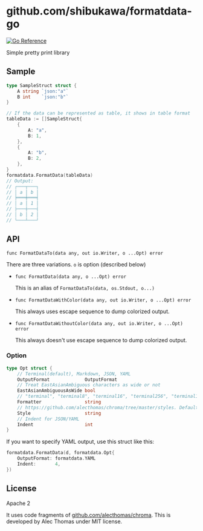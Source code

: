 # github.com/shibukawa/formatdata-go

[![Go Reference](https://pkg.go.dev/badge/github.com/shibukawa/formatdata-go.svg)](https://pkg.go.dev/github.com/shibukawa/formatdata-go)

Simple pretty print library

## Sample

```go
type SampleStruct struct {
	A string `json:"a"`
	B int    `json:"b"`
}

// If the data can be represented as table, it shows in table format
tableData := []SampleStruct{
    {
        A: "a",
        B: 1,
    },
    {
        A: "b",
        B: 2,
    },
}
formatdata.FormatData(tableData)
// Output:
// ┌───┬───┐
// │ a │ b │
// ╞═══╪═══╡
// │ a │ 1 │
// ├───┼───┤
// │ b │ 2 │
// └───┴───┘
```

## API

`func FormatDataTo(data any, out io.Writer, o ...Opt) error`

There are three variations. ``o`` is option (described below)

* `func FormatData(data any, o ...Opt) error`

   This is an alias of `FormatDataTo(data, os.Stdout, o...)`

* `func FormatDataWithColor(data any, out io.Writer, o ...Opt) error`

   This always uses escape sequence to dump colorized output.

* `func FormatDataWithoutColor(data any, out io.Writer, o ...Opt) error`

   This always doesn't use escape sequence to dump colorized output.

### Option

```go
type Opt struct {
    // Terminal(default), Markdown, JSON, YAML
	OutputFormat             OutputFormat
    // Treat EastAsianAmbiguous characters as wide or not
	EastAsianAmbiguousAsWide bool
    // "terminal", "terminal8", "terminal16", "terminal256", "terminal16m". Default: "terminal"
	Formatter                string
    // https://github.com/alecthomas/chroma/tree/master/styles. Default: "monokai"
	Style                    string
    // Indent for JSON/YAML
	Indent                   int
}
```

If you want to specify YAML output, use this struct like this:

```go
formatdata.FormatData(d, formatdata.Opt{
    OutputFormat: formatdata.YAML
    Indent:       4,
})
```

## License

Apache 2

It uses code fragments of [github.com/alecthomas/chroma](https://github.com/alecthomas/chroma). This is developed by Alec Thomas under MIT license.
